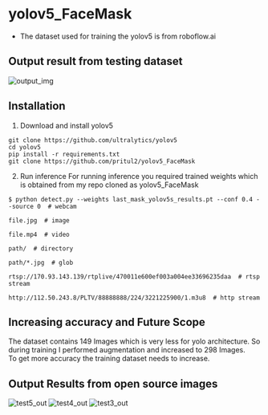 # yolov5_FaceMask
* The dataset used for training the yolov5 is from roboflow.ai<br/>

## Output result from testing dataset
![output_img](https://user-images.githubusercontent.com/41751718/88246529-6cd26d00-ccb8-11ea-8dc5-d6393c0b54cc.png)
## Installation
1) Download and install yolov5
```
git clone https://github.com/ultralytics/yolov5
cd yolov5
pip install -r requirements.txt
git clone https://github.com/pritul2/yolov5_FaceMask
```
2) Run inference 
For running inference you required trained weights which is obtained from my repo cloned as yolov5_FaceMask<br/>

```
$ python detect.py --weights last_mask_yolov5s_results.pt --conf 0.4 --source 0  # webcam
                                                                              file.jpg  # image 
                                                                              file.mp4  # video
                                                                              path/  # directory
                                                                              path/*.jpg  # glob
                                                                              rtsp://170.93.143.139/rtplive/470011e600ef003a004ee33696235daa  # rtsp stream
                                                                              http://112.50.243.8/PLTV/88888888/224/3221225900/1.m3u8  # http stream
```
## Increasing accuracy and Future Scope
The dataset contains 149 Images which is very less for yolo architecture. So during training I performed augmentation and increased to 298 Images.<br/>
To get more accuracy the training dataset needs to increase.<br/>

## Output Results from open source images
![test5_out](https://user-images.githubusercontent.com/41751718/88254674-a8c6fb80-ccd3-11ea-8c09-54a7e39274f3.jpg)
![test4_out](https://user-images.githubusercontent.com/41751718/88254682-acf31900-ccd3-11ea-83b6-73659db53aa0.png)
![test3_out](https://user-images.githubusercontent.com/41751718/88254685-af557300-ccd3-11ea-9d2e-413c06820e5e.jpg)
